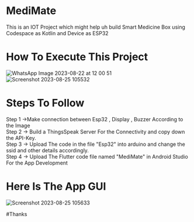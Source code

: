 # MediMate
This is an IOT Project which might help uh build Smart Medicine Box using Codespace as Kotlin and Device as ESP32
# How To Execute This Project
![WhatsApp Image 2023-08-22 at 12 00 51](https://github.com/mohak0981/MediMate/assets/84954628/e090e1f9-1046-4fda-9342-91997243f99c)
![Screenshot 2023-08-25 105532](https://github.com/mohak0981/MediMate/assets/84954628/f8202e0b-2df0-4e46-b7e4-1450d5b9e30e)

# Steps To Follow

Step 1 ->Make connection between Esp32 , Display , Buzzer According to the Image \
Step 2 ->  Build a ThingsSpeak Server For the Connectivity and  copy down the API-Key.\
Step 3 -> Upload The code in the file "Esp32" into arduino and change the ssid and other details accordingly.\
Step 4 -> Upload The Flutter code file named "MediMate" in Android Studio For the App Development 
# Here Is The App GUI
![Screenshot 2023-08-25 105633](https://github.com/mohak0981/MediMate/assets/84954628/f55a771e-0ce1-4ebb-8280-fb24f11e21bf)

#Thanks
